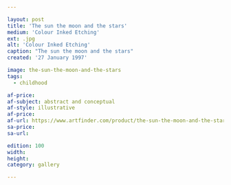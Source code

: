 ```yaml
---

layout: post
title: 'The sun the moon and the stars'
medium: 'Colour Inked Etching'
ext: .jpg
alt: 'Colour Inked Etching'
caption: "The sun the moon and the stars"
created: '27 January 1997'

image: the-sun-the-moon-and-the-stars
tags:
  - childhood

af-price:
af-subject: abstract and conceptual
af-style: illustrative
af-price:
af-url: https://www.artfinder.com/product/the-sun-the-moon-and-the-stars/
sa-price:
sa-url:

edition: 100
width:
height:
category: gallery

---
```

